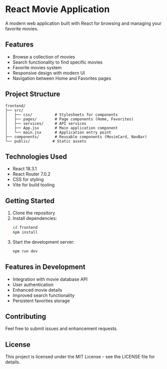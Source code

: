 # React Movie Application

A modern web application built with React for browsing and managing your favorite movies.

## Features

- Browse a collection of movies
- Search functionality to find specific movies
- Favorite movies system
- Responsive design with modern UI
- Navigation between Home and Favorites pages

## Project Structure

```
frontend/
├── src/
│   ├── css/          # Stylesheets for components
│   ├── pages/        # Page components (Home, Favorites)
│   ├── services/     # API services
│   ├── App.jsx       # Main application component
│   └── main.jsx      # Application entry point
├── components/       # Reusable components (MovieCard, NavBar)
└── public/          # Static assets
```

## Technologies Used

- React 18.3.1
- React Router 7.0.2
- CSS for styling
- Vite for build tooling

## Getting Started

1. Clone the repository
2. Install dependencies:
   ```bash
   cd frontend
   npm install
   ```
3. Start the development server:
   ```bash
   npm run dev
   ```

## Features in Development

- Integration with movie database API
- User authentication
- Enhanced movie details
- Improved search functionality
- Persistent favorites storage

## Contributing

Feel free to submit issues and enhancement requests.

## License

This project is licensed under the MIT License - see the LICENSE file for details.
